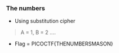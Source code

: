 ### The numbers

* Using substitution cipher
> A = 1, B = 2 ....

* Flag = PICOCTF{THENUMBERSMASON}
